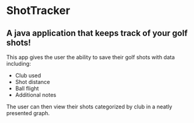 # ShotTracker
## A java application that keeps track of your golf shots!
This app gives the user the ability to save their golf shots with data including: 
* Club used
* Shot distance
* Ball flight
* Additional notes

The user can then view their shots categorized by club in a neatly presented graph.
